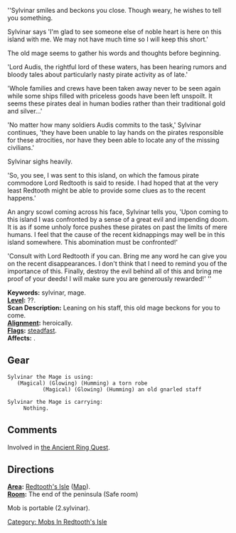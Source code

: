 ''Sylvinar smiles and beckons you close. Though weary, he wishes to tell
you something.

Sylvinar says 'I'm glad to see someone else of noble heart is here on
this island with me. We may not have much time so I will keep this
short.'

The old mage seems to gather his words and thoughts before beginning.

'Lord Audis, the rightful lord of these waters, has been hearing rumors
and bloody tales about particularly nasty pirate activity as of late.'

'Whole families and crews have been taken away never to be seen again
while some ships filled with priceless goods have been left unspoilt. It
seems these pirates deal in human bodies rather than their traditional
gold and silver...'

'No matter how many soldiers Audis commits to the task,' Sylvinar
continues, 'they have been unable to lay hands on the pirates
responsible for these atrocities, nor have they been able to locate any
of the missing civilians.'

Sylvinar sighs heavily.

'So, you see, I was sent to this island, on which the famous pirate
commodore Lord Redtooth is said to reside. I had hoped that at the very
least Redtooth might be able to provide some clues as to the recent
happens.'

An angry scowl coming across his face, Sylvinar tells you, 'Upon coming
to this island I was confronted by a sense of a great evil and impending
doom. It is as if some unholy force pushes these pirates on past the
limits of mere humans. I feel that the cause of the recent kidnappings
may well be in this island somewhere. This abomination must be
confronted!'

'Consult with Lord Redtooth if you can. Bring me any word he can give
you on the recent disappearances. I don't think that I need to remind
you of the importance of this. Finally, destroy the evil behind all of
this and bring me proof of your deeds! I will make sure you are
generously rewarded!' ''

**Keywords:** sylvinar, mage.  
**[Level](Level "wikilink"):** ??.  
**Scan Description:** Leaning on his staff, this old mage beckons for
you to come.  
**[Alignment](Alignment "wikilink"):** heroically.  
**[Flags](:Category:_Mob_Types "wikilink"):**
[steadfast](Sentinel_Mobs "wikilink").  
**Affects:** .  

## Gear

`Sylvinar the Mage is using:`  
<worn about body>`   (Magical) (Glowing) (Humming) a torn robe`  
<wielded>`           (Magical) (Glowing) (Humming) an old gnarled staff`

`Sylvinar the Mage is carrying:`  
`     Nothing.`

## Comments

Involved in [the Ancient Ring Quest](Ancient_Ring_Quest "wikilink").

## Directions

**[Area](:Category:_Areas "wikilink"):** [Redtooth's
Isle](:Category:_Redtooth's_Isle "wikilink")
([Map](Redtooth's_Isle_Map "wikilink")).  
**[Room](:Category:_Rooms "wikilink"):** The end of the peninsula (Safe
room)

Mob is portable (2.sylvinar).

[Category: Mobs In Redtooth's
Isle](Category:_Mobs_In_Redtooth's_Isle "wikilink")
